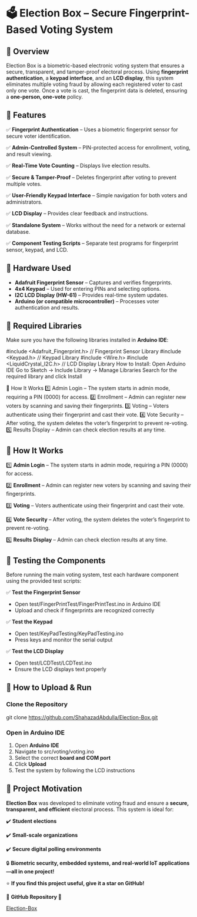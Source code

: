 ﻿# **🗳️ Election Box – Secure Fingerprint-Based Voting System**
## **🔹 Overview**
Election Box is a biometric-based electronic voting system that ensures a secure, transparent, and tamper-proof electoral process. Using **fingerprint authentication**, a **keypad interface**, and an **LCD display**, this system eliminates multiple voting fraud by allowing each registered voter to cast only one vote. Once a vote is cast, the fingerprint data is deleted, ensuring a **one-person, one-vote** policy.

## **🔹 Features**
✅ **Fingerprint Authentication** – Uses a biometric fingerprint sensor for secure voter identification.

✅ **Admin-Controlled System** – PIN-protected access for enrollment, voting, and result viewing.

✅ **Real-Time Vote Counting** – Displays live election results.

✅ **Secure & Tamper-Proof** – Deletes fingerprint after voting to prevent multiple votes.

✅ **User-Friendly Keypad Interface** – Simple navigation for both voters and administrators.

✅ **LCD Display** – Provides clear feedback and instructions.

✅ **Standalone System** – Works without the need for a network or external database.

✅ **Component Testing Scripts** – Separate test programs for fingerprint sensor, keypad, and LCD.

## **🔹 Hardware Used**
- **Adafruit Fingerprint Sensor** – Captures and verifies fingerprints.
- **4x4 Keypad** – Used for entering PINs and selecting options.
- **I2C LCD Display (HW-61)** – Provides real-time system updates.
- **Arduino (or compatible microcontroller)** – Processes voter authentication and results.

## **🔹 Required Libraries**
Make sure you have the following libraries installed in **Arduino IDE**:

#include <Adafruit\_Fingerprint.h>  // Fingerprint Sensor Library
#include <Keypad.h>                // Keypad Library
#include <Wire.h>
#include <LiquidCrystal_I2C.h>      // LCD Display Library
How to Install:
Open Arduino IDE
Go to Sketch → Include Library → Manage Libraries
Search for the required library and click Install

🔹 How It Works
1️⃣ Admin Login – The system starts in admin mode, requiring a PIN (0000) for access.
2️⃣ Enrollment – Admin can register new voters by scanning and saving their fingerprints.
3️⃣ Voting – Voters authenticate using their fingerprint and cast their vote.
4️⃣ Vote Security – After voting, the system deletes the voter’s fingerprint to prevent re-voting.
5️⃣ Results Display – Admin can check election results at any time.

## **🔹 How It Works**
1️⃣ **Admin Login** – The system starts in admin mode, requiring a PIN (0000) for access.

2️⃣ **Enrollment** – Admin can register new voters by scanning and saving their fingerprints.

3️⃣ **Voting** – Voters authenticate using their fingerprint and cast their vote.

4️⃣ **Vote Security** – After voting, the system deletes the voter’s fingerprint to prevent re-voting.

5️⃣ **Results Display** – Admin can check election results at any time.

## **🔹 Testing the Components**
Before running the main voting system, test each hardware component using the provided test scripts:

✅ **Test the Fingerprint Sensor**

- Open test/FingerPrintTest/FingerPrintTest.ino in Arduino IDE
- Upload and check if fingerprints are recognized correctly

✅ **Test the Keypad**

- Open test/KeyPadTesting/KeyPadTesting.ino
- Press keys and monitor the serial output

✅ **Test the LCD Display**

- Open test/LCDTest/LCDTest.ino
- Ensure the LCD displays text properly

## **🔹 How to Upload & Run**
### **Clone the Repository**
git clone [https://github.com/ShahazadAbdulla/Election-Box.git
](https://github.com/ShahazadAbdulla/Election-Box.git)
### **Open in Arduino IDE**
1. Open **Arduino IDE**
1. Navigate to src/voting/voting.ino
1. Select the correct **board and COM port**
1. Click **Upload**
1. Test the system by following the LCD instructions

## **🔹 Project Motivation**
**Election Box** was developed to eliminate voting fraud and ensure a **secure, transparent, and efficient** electoral process. This system is ideal for:

✔️ **Student elections**

✔️ **Small-scale organizations**

✔️ **Secure digital polling environments**

🔒 **Biometric security, embedded systems, and real-world IoT applications—all in one project!**

⭐ **If you find this project useful, give it a star on GitHub!**

🔗 **GitHub Repository 🚀**

[Election-Box](https://github.com/ShahazadAbdulla/Election-Box)

